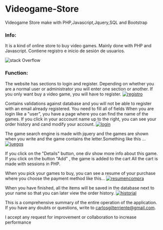 # Videogame-Store
Videogame Store make with PHP,Javascript,Jquery,SQL and Bootstrap

<h3>Info:</h3>

It is a kind of online store to buy video games. Mainly done with PHP and Javascript.
Contiene registro e inicio de sesión de usuarios.

 ![stack Overflow](https://i.ibb.co/X7ttxY2/Captura.png) 
 
 <h3>Function:</h3>
The website has sections to login and register.
Depending on whether you are a normal user or administrator you will enter one section or another.
If you only want buy a video game, you will have to register.
<a href="https://ibb.co/KsGCLxr"><img src="https://i.ibb.co/T0TzbMg/registro.png" alt="registro" border="0"></a>

Contains validations against database and you will not be able to register with an email already registered.
You need to fill all of fields
When you are login like a "user", you have a page where you can find the name of the games. If you click in your acccount name up to the right, you can see 
 your order history and cand modify your account.
<a href="https://ibb.co/xHqj998"><img src="https://i.ibb.co/Wtvy88p/login.png" alt="login" border="0"></a>

The game search engine is made with jquery and the games are shown when you write and the game contains the letter.Something like this ...
<a href="https://ibb.co/bvCz8BV"><img src="https://i.ibb.co/fNy4PpW/juegos.png" alt="juegos" border="0"></a>

If you click on the "Details" button, one div show more info about this game. If you click on the button "Add" , the game is added to the cart
All the cart is made with sessions in PHP.

When you pick your games to buy, you can see a resume of your purchase where you choose the payment method like this...
<a href="https://ibb.co/yY1mw7J"><img src="https://i.ibb.co/pR86t5p/resumencompra.png" alt="resumencompra" border="0"></a>

When you have finished, all the items will be saved in the database next to your name so that you can later view the order history.
<a href="https://imgbb.com/"><img src="https://i.ibb.co/30kDsqn/historial.png" alt="historial" border="0"></a>

This is a comprehensive summary of the entire operation of the application. If you have any doubts or questions, write to carlosgilterriente@gmail.com.

I accept any request for improvement or collaboration to increase performance
